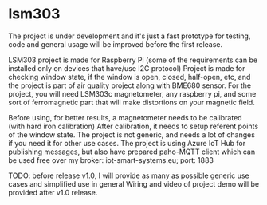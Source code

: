 # lsm303
The project is under development and it's just a fast prototype for testing, code and general usage will be improved before the first release.

LSM303 project is made for Raspberry Pi (some of the requirements can be installed only on devices that have/use I2C protocol)
Project is made for checking window state, if the window is open, closed, half-open, etc, and the project is part of air quality project along with BME680 sensor.
For the project, you will need LSM303c magnetometer, any raspberry pi, and some sort of ferromagnetic part that will make distortions on your magnetic field.

Before using, for better results, a magnetometer needs to be calibrated (with hard iron calibration)
After calibration, it needs to setup referent points of the window state.
The project is not generic, and needs a lot of changes if you need it for other use cases.
The project is using Azure IoT Hub for publishing messages, but also have prepared paho-MQTT client
which can be used free over my broker: iot-smart-systems.eu; port: 1883

TODO: before release v1.0, I will provide as many as possible generic use cases and simplified use in general
Wiring and video of project demo will be provided after v1.0 release.
